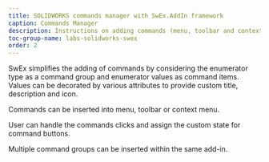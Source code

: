 ```yaml
---
title: SOLIDWORKS commands manager with SwEx.AddIn framework
caption: Commands Manager
description: Instructions on adding commands (menu, toolbar and context menu) with SwEx.AddIn framework for developing SOLIDWORKS add-ins in C# and VB.NET
toc-group-name: labs-solidworks-swex
order: 2
---
```

SwEx simplifies the adding of commands by considering the enumerator type as a command group and enumerator values as command items. Values can be decorated by various attributes to provide custom title, description and icon.

Commands can be inserted into menu, toolbar or context menu.

User can handle the commands clicks and assign the custom state for command buttons.

Multiple command groups can be inserted within the same add-in.